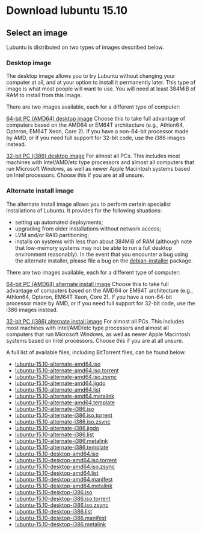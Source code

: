 # Download lubuntu 15.10

## Select an image
Lubuntu is distributed on two types of images described below.

### Desktop image

The desktop image allows you to try Lubuntu without changing your computer at all, and at your option to install it permanently later. This type of image is what most people will want to use. You will need at least 384MiB of RAM to install from this image.

There are two images available, each for a different type of computer:

[64-bit PC (AMD64) desktop image](http://ftp.yzu.edu.tw/Linux/ubuntu-cdimage/lubuntu/15.10/lubuntu-15.10-desktop-amd64.iso) 
Choose this to take full advantage of computers based on the AMD64 or EM64T architecture (e.g., Athlon64, Opteron, EM64T Xeon, Core 2). If you have a non-64-bit processor made by AMD, or if you need full support for 32-bit code, use the i386 images instead.

[32-bit PC (i386) desktop image](http://ftp.yzu.edu.tw/Linux/ubuntu-cdimage/lubuntu/15.10/lubuntu-15.10-desktop-i386.iso)
For almost all PCs. This includes most machines with Intel/AMD/etc type processors and almost all computers that run Microsoft Windows, as well as newer Apple Macintosh systems based on Intel processors. Choose this if you are at all unsure.


### Alternate install image

The alternate install image allows you to perform certain specialist installations of Lubuntu. It provides for the following situations:

* setting up automated deployments;
* upgrading from older installations without network access;
* LVM and/or RAID partitioning;
* installs on systems with less than about 384MiB of RAM (although note that low-memory systems may not be able to run a full desktop environment reasonably).
In the event that you encounter a bug using the alternate installer, please file a bug on the [debian-installer](https://bugs.launchpad.net/ubuntu/+source/debian-installer/+filebug) package.

There are two images available, each for a different type of computer:

[64-bit PC (AMD64) alternate install image](http://ftp.yzu.edu.tw/Linux/ubuntu-cdimage/lubuntu/15.10/lubuntu-15.10-alternate-amd64.iso)
Choose this to take full advantage of computers based on the AMD64 or EM64T architecture (e.g., Athlon64, Opteron, EM64T Xeon, Core 2). If you have a non-64-bit processor made by AMD, or if you need full support for 32-bit code, use the i386 images instead.

[32-bit PC (i386) alternate install image](http://ftp.yzu.edu.tw/Linux/ubuntu-cdimage/lubuntu/15.10/lubuntu-15.10-alternate-i386.iso)
For almost all PCs. This includes most machines with Intel/AMD/etc type processors and almost all computers that run Microsoft Windows, as well as newer Apple Macintosh systems based on Intel processors. Choose this if you are at all unsure.

A full list of available files, including BitTorrent files, can be found below.

* [lubuntu-15.10-alternate-amd64.iso](http://ftp.yzu.edu.tw/Linux/ubuntu-cdimage/lubuntu/15.10/lubuntu-15.10-alternate-amd64.iso)	
* [lubuntu-15.10-alternate-amd64.iso.torrent](http://ftp.yzu.edu.tw/Linux/ubuntu-cdimage/lubuntu/15.10/lubuntu-15.10-alternate-amd64.iso.torrent)	
* [lubuntu-15.10-alternate-amd64.iso.zsync](http://ftp.yzu.edu.tw/Linux/ubuntu-cdimage/lubuntu/15.10/lubuntu-15.10-alternate-amd64.iso.zsync)
* [lubuntu-15.10-alternate-amd64.jigdo](http://ftp.yzu.edu.tw/Linux/ubuntu-cdimage/lubuntu/15.10/lubuntu-15.10-alternate-amd64.jigdo)	
* [lubuntu-15.10-alternate-amd64.list](http://ftp.yzu.edu.tw/Linux/ubuntu-cdimage/lubuntu/15.10/lubuntu-15.10-alternate-amd64.list)	
* [lubuntu-15.10-alternate-amd64.metalink](http://ftp.yzu.edu.tw/Linux/ubuntu-cdimage/lubuntu/15.10/lubuntu-15.10-alternate-amd64.metalink)	
* [lubuntu-15.10-alternate-amd64.template](http://ftp.yzu.edu.tw/Linux/ubuntu-cdimage/lubuntu/15.10/lubuntu-15.10-alternate-amd64.template)	
* [lubuntu-15.10-alternate-i386.iso](http://ftp.yzu.edu.tw/Linux/ubuntu-cdimage/lubuntu/15.10/lubuntu-15.10-alternate-i386.iso)	
* [lubuntu-15.10-alternate-i386.iso.torrent](http://ftp.yzu.edu.tw/Linux/ubuntu-cdimage/lubuntu/15.10/lubuntu-15.10-alternate-i386.iso.torrent)	
* [lubuntu-15.10-alternate-i386.iso.zsync](http://ftp.yzu.edu.tw/Linux/ubuntu-cdimage/lubuntu/15.10/lubuntu-15.10-alternate-i386.iso.zsync)
* [lubuntu-15.10-alternate-i386.jigdo](http://ftp.yzu.edu.tw/Linux/ubuntu-cdimage/lubuntu/15.10/lubuntu-15.10-alternate-i386.jigdo)	
* [lubuntu-15.10-alternate-i386.list](http://ftp.yzu.edu.tw/Linux/ubuntu-cdimage/lubuntu/15.10/lubuntu-15.10-alternate-i386.list)
* [lubuntu-15.10-alternate-i386.metalink](http://ftp.yzu.edu.tw/Linux/ubuntu-cdimage/lubuntu/15.10/lubuntu-15.10-alternate-i386.metalink)	
* [lubuntu-15.10-alternate-i386.template](http://ftp.yzu.edu.tw/Linux/ubuntu-cdimage/lubuntu/15.10/lubuntu-15.10-alternate-i386.template)	
* [lubuntu-15.10-desktop-amd64.iso](http://ftp.yzu.edu.tw/Linux/ubuntu-cdimage/lubuntu/15.10/lubuntu-15.10-desktop-amd64.iso)	
* [lubuntu-15.10-desktop-amd64.iso.torrent](http://ftp.yzu.edu.tw/Linux/ubuntu-cdimage/lubuntu/15.10/lubuntu-15.10-desktop-amd64.iso.torrent)
* [lubuntu-15.10-desktop-amd64.iso.zsync](http://ftp.yzu.edu.tw/Linux/ubuntu-cdimage/lubuntu/15.10/lubuntu-15.10-desktop-amd64.iso.zsync)	
* [lubuntu-15.10-desktop-amd64.list](http://ftp.yzu.edu.tw/Linux/ubuntu-cdimage/lubuntu/15.10/lubuntu-15.10-desktop-amd64.list)
* [lubuntu-15.10-desktop-amd64.manifest](http://ftp.yzu.edu.tw/Linux/ubuntu-cdimage/lubuntu/15.10/lubuntu-15.10-desktop-amd64.manifest)	
* [lubuntu-15.10-desktop-amd64.metalink](http://ftp.yzu.edu.tw/Linux/ubuntu-cdimage/lubuntu/15.10/lubuntu-15.10-desktop-amd64.metalink)
* [lubuntu-15.10-desktop-i386.iso](http://ftp.yzu.edu.tw/Linux/ubuntu-cdimage/lubuntu/15.10/lubuntu-15.10-desktop-i386.iso)	
* [lubuntu-15.10-desktop-i386.iso.torrent](http://ftp.yzu.edu.tw/Linux/ubuntu-cdimage/lubuntu/15.10/lubuntu-15.10-desktop-i386.iso.torrent)
* [lubuntu-15.10-desktop-i386.iso.zsync](http://ftp.yzu.edu.tw/Linux/ubuntu-cdimage/lubuntu/15.10/lubuntu-15.10-desktop-i386.iso.zsync)
* [lubuntu-15.10-desktop-i386.list](http://ftp.yzu.edu.tw/Linux/ubuntu-cdimage/lubuntu/15.10/lubuntu-15.10-desktop-i386.list)	
* [lubuntu-15.10-desktop-i386.manifest](http://ftp.yzu.edu.tw/Linux/ubuntu-cdimage/lubuntu/15.10/lubuntu-15.10-desktop-i386.manifest)
* [lubuntu-15.10-desktop-i386.metalink](http://ftp.yzu.edu.tw/Linux/ubuntu-cdimage/lubuntu/15.10/lubuntu-15.10-desktop-i386.metalink)
